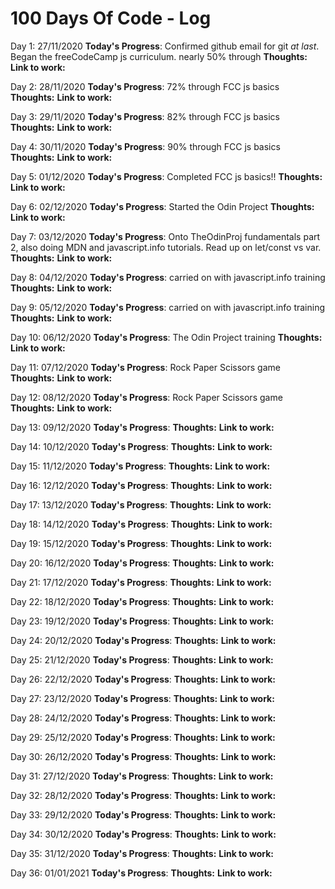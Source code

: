 # 100 Days Of Code - Log

Day 1: 27/11/2020
**Today's Progress**: Confirmed github email for git _at last_. Began the freeCodeCamp js curriculum. nearly 50% through
**Thoughts:**
**Link to work:**

Day 2: 28/11/2020
**Today's Progress**: 72% through FCC js basics
**Thoughts:**
**Link to work:**

Day 3: 29/11/2020
**Today's Progress**: 82% through FCC js basics
**Thoughts:**
**Link to work:**

Day 4: 30/11/2020
**Today's Progress**: 90% through FCC js basics
**Thoughts:**
**Link to work:**

Day 5: 01/12/2020
**Today's Progress**: Completed FCC js basics!!
**Thoughts:**
**Link to work:**

Day 6: 02/12/2020
**Today's Progress**: Started the Odin Project
**Thoughts:**
**Link to work:**

Day 7: 03/12/2020
**Today's Progress**: Onto TheOdinProj fundamentals part 2, also doing MDN and javascript.info tutorials. Read up on let/const vs var.
**Thoughts:**
**Link to work:**

Day 8: 04/12/2020
**Today's Progress**: carried on with javascript.info training
**Thoughts:**
**Link to work:**

Day 9: 05/12/2020
**Today's Progress**: carried on with javascript.info training
**Thoughts:**
**Link to work:**

Day 10: 06/12/2020
**Today's Progress**: The Odin Project training
**Thoughts:**
**Link to work:**

Day 11: 07/12/2020
**Today's Progress**: Rock Paper Scissors game
**Thoughts:**
**Link to work:**

Day 12: 08/12/2020
**Today's Progress**: Rock Paper Scissors game
**Thoughts:**
**Link to work:**

Day 13: 09/12/2020
**Today's Progress**:
**Thoughts:**
**Link to work:**

Day 14: 10/12/2020
**Today's Progress**:
**Thoughts:**
**Link to work:**

Day 15: 11/12/2020
**Today's Progress**:
**Thoughts:**
**Link to work:**

Day 16: 12/12/2020
**Today's Progress**:
**Thoughts:**
**Link to work:**

Day 17: 13/12/2020
**Today's Progress**:
**Thoughts:**
**Link to work:**

Day 18: 14/12/2020
**Today's Progress**:
**Thoughts:**
**Link to work:**

Day 19: 15/12/2020
**Today's Progress**:
**Thoughts:**
**Link to work:**

Day 20: 16/12/2020
**Today's Progress**:
**Thoughts:**
**Link to work:**

Day 21: 17/12/2020
**Today's Progress**:
**Thoughts:**
**Link to work:**

Day 22: 18/12/2020
**Today's Progress**:
**Thoughts:**
**Link to work:**

Day 23: 19/12/2020
**Today's Progress**:
**Thoughts:**
**Link to work:**

Day 24: 20/12/2020
**Today's Progress**:
**Thoughts:**
**Link to work:**

Day 25: 21/12/2020
**Today's Progress**:
**Thoughts:**
**Link to work:**

Day 26: 22/12/2020
**Today's Progress**:
**Thoughts:**
**Link to work:**

Day 27: 23/12/2020
**Today's Progress**:
**Thoughts:**
**Link to work:**

Day 28: 24/12/2020
**Today's Progress**:
**Thoughts:**
**Link to work:**

Day 29: 25/12/2020
**Today's Progress**:
**Thoughts:**
**Link to work:**

Day 30: 26/12/2020
**Today's Progress**:
**Thoughts:**
**Link to work:**

Day 31: 27/12/2020
**Today's Progress**:
**Thoughts:**
**Link to work:**

Day 32: 28/12/2020
**Today's Progress**:
**Thoughts:**
**Link to work:**

Day 33: 29/12/2020
**Today's Progress**:
**Thoughts:**
**Link to work:**

Day 34: 30/12/2020
**Today's Progress**:
**Thoughts:**
**Link to work:**

Day 35: 31/12/2020
**Today's Progress**:
**Thoughts:**
**Link to work:**

Day 36: 01/01/2021
**Today's Progress**:
**Thoughts:**
**Link to work:**
